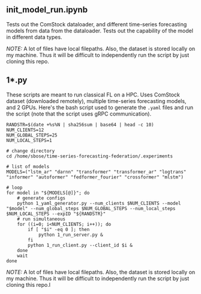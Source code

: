 ## init_model_run.ipynb

Tests out the ComStock dataloader, and different time-series forecasting models from data from the dataloader. Tests out the capability of the model in different data types.

*NOTE:* A lot of files have local filepaths. Also, the dataset is stored locally on my machine. Thus it will be difficult to independently run the script by just cloning this repo.

## 1*.py 

These scripts are meant to run classical FL on a HPC. Uses ComStock dataset (downloaded remotely), multiple time-series forecasting models, and 2 GPUs. Here's the bash script used to generate the `.yaml` files and run the script (note that the script uses gRPC communication).

```
RANDSTR=$(date +%s%N | sha256sum | base64 | head -c 10)
NUM_CLIENTS=12
NUM_GLOBAL_STEPS=25
NUM_LOCAL_STEPS=1

# change directory
cd /home/sbose/time-series-forecasting-federation/.experiments

# list of models
MODELS=("lstm_ar" "darnn" "transformer" "transformer_ar" "logtrans" "informer" "autoformer" "fedformer_fourier" "crossformer" "mlstm")

# loop
for model in "${MODELS[@]}"; do
    # generate configs
    python 1_yaml_generator.py --num_clients $NUM_CLIENTS --model "$model" --num_global_steps $NUM_GLOBAL_STEPS --num_local_steps $NUM_LOCAL_STEPS --expID "${RANDSTR}"
    # run simultaneous
    for ((i=0; i<NUM_CLIENTS; i++)); do
        if [ "$i" -eq 0 ]; then
            python 1_run_server.py &
        fi
        python 1_run_client.py --client_id $i & 
    done
    wait
done  
```

*NOTE:* A lot of files have local filepaths. Also, the dataset is stored locally on my machine. Thus it will be difficult to independently run the script by just cloning this repo.l